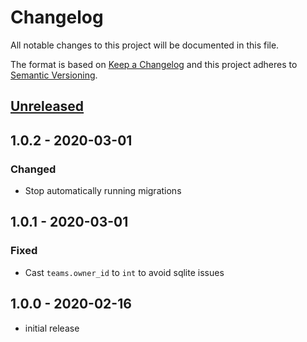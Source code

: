 # Changelog

All notable changes to this project will be documented in this file.

The format is based on [Keep a Changelog](http://keepachangelog.com/en/1.0.0/)
and this project adheres to [Semantic Versioning](http://semver.org/spec/v2.0.0.html).

## [Unreleased]

## 1.0.2 - 2020-03-01

### Changed

- Stop automatically running migrations

## 1.0.1 - 2020-03-01

### Fixed

- Cast `teams.owner_id` to `int` to avoid sqlite issues

## 1.0.0 - 2020-02-16

- initial release

[Unreleased]: https://github.com/kodekeep/laravel-teams/compare/master...develop

